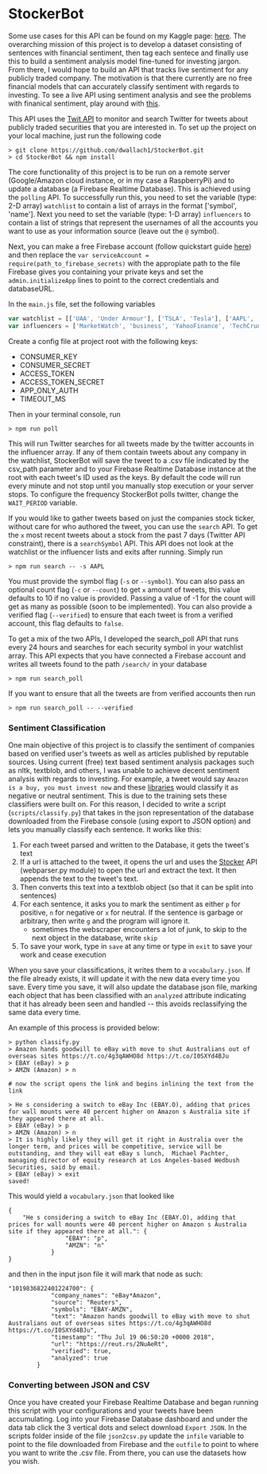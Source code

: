 # StockerBot

Some use cases for this API can be found on my Kaggle page: [here](https://www.kaggle.com/davidwallach/financial-tweets). The overarching mission of this project is to develop a dataset consisting of sentences with financial sentiment, then tag each sentece and finally use this to build a sentiment analysis model fine-tuned for investing jargon. From there, I would hope to build an API that tracks live sentiment for any publicly traded company. The motivation is that there currently are no free financial models that can accurately classify sentiment with regards to investing. To see a live API using sentiment analysis and see the problems with finanical sentiment, play around with [this](http://text-processing.com/demo/sentiment/).

This API uses the [Twit API](https://github.com/ttezel/twit) to monitor and search Twitter for tweets about publicly traded securities that you are interested in. To set up the project on your local machine, just run the following code

```
> git clone https://github.com/dwallach1/StockerBot.git
> cd StockerBot && npm install
```

The core functionality of this project is to be run on a remote server (Google/Amazon cloud instance, or in my case a RaspberryPi) and to update a database (a Firebase Realtime Database). This is achieved using the `polling` API. To successfully run this, you need to set the variable (type: 2-D array) `watchlist` to contain a list of arrays in the format ['symbol', 'name']. Next you need to set the variable (type: 1-D array) `influencers` to contain a list of strings that represent the usernames of all the accounts you want to use as your information source (leave out the `@` symbol). 

Next, you can make a free Firebase account (follow quickstart guide [here](https://github.com/firebase/quickstart-nodejs)) and then replace the `var serviceAccount = require(path_to_firebase_secrets)` with the appropiate path to the file Firebase gives you containing your private keys and set the `admin.initializeApp` lines to point to the correct credentials and databaseURL. 


In the `main.js` file, set the following variables 
```javascript
var watchlist = [['UAA', 'Under Armour'], ['TSLA', 'Tesla'], ['AAPL', 'Apple']];
var influencers = ['MarketWatch', 'business', 'YahooFinance', 'TechCrunch'];
```

Create a config file at project root with the following keys:
- CONSUMER_KEY
- CONSUMER_SECRET
- ACCESS_TOKEN
- ACCESS_TOKEN_SECRET
- APP_ONLY_AUTH
- TIMEOUT_MS

Then in your terminal console, run 

```
> npm run poll 
```

This will run Twitter searches for all tweets made by the twitter accounts in the influencer array. If any of them contain tweets about any company in the watchlist, StockerBot will save the tweet to a .csv file indicated by the csv_path parameter and to your Firebase Realtime Database instance at the root with each tweet's ID used as the keys. By default the code will run every minute and not stop until you manually stop execution or your server stops. To configure the frequency StockerBot polls twitter, change the `WAIT_PERIOD` variable. 


If you would like to gather tweets based on just the companies stock ticker, without care for who authored the tweet, you can use the `search` API. To get the `x` most recent tweets about a stock from the past 7 days (Twitter API constraint), there is a `searchSymbol` API. This API does not look at the watchlist or the influencer lists and exits after running. Simply run

```
> npm run search -- -s AAPL 
```

You must provide the symbol flag (`-s` or `--symbol`). You can also pass an optional count flag (`-c` or `--count`) to get `x` amount of tweets, this value defaults to 10 if no value is provided. Passing a value of -1 for the count will get as many as possible (soon to be implemented). You can also provide a verified flag (`--verified`) to ensure that each tweet is from a verified account, this flag defaults to `false`. 

To get a mix of the two APIs, I developed the search_poll API that runs every 24 hours and searches for each security symbol in your watchlist array. This API expects that you have connected a Firebase account and writes all tweets found to the path `/search/` in your database

```
> npm run search_poll
```
If you want to ensure that all the tweets are from verified accounts then run
```
> npm run search_poll -- --verified
```

### Sentiment Classification

One main objective of this project is to classify the sentiment of companies based on verified user's tweets as well as articles published by reputable sources. Using current (free) text based sentiment analysis packages such as nltk, textblob, and others, I was unable to achieve decent sentiment analysis with regards to investing. For example, a tweet would say `Amazon is a buy, you must invest now` and these [libraries](http://text-processing.com/demo/sentiment/) would classify it as negative or neutral sentiment. This is due to the training sets these classifiers were built on. For this reason, I decided to write a script (`scripts/classify.py`) that takes in the json representation of the database downloaded from the Firebase console (using export to JSON option) and lets you manually classify each sentence. It works like this:

1. For each tweet parsed and written to the Database, it gets the tweet's text
2. If a url is attached to the tweet, it opens the url and uses the [Stocker](https://github.com/dwallach1/Stocker) API (webparser.py module) to open the url and extract the text. It then appends the text to the tweet's text.
3. Then converts this text into a textblob object (so that it can be split into sentences)
4. For each sentence, it asks you to mark the sentiment as either `p` for positive, `n` for negative or `x` for neutral. If the sentence is garbage or arbitrary, then write `g` and the program will ignore it. 
	* sometimes the webscraper encounters a lot of junk, to skip to the next object in the database, write `skip`
5. To save your work, type in `save` at any time or type in `exit` to save your work and cease execution

When you save your classifications, it writes them to a `vocabulary.json`. If the file already exists, it will update it with the new data every time you save. Every time you save, it will also update the database json file, marking each object that has been classified with an `analyzed` attribute indicating that it has already been seen and handled -- this avoids reclassifying the same data every time. 

An example of this process is provided below:

```
> python classify.py
> Amazon hands goodwill to eBay with move to shut Australians out of overseas sites https://t.co/4g3qAWHO8d https://t.co/I0SXYd4BJu
> EBAY (eBay) > p 	 
> AMZN (Amazon) > n  

# now the script opens the link and begins inlining the text from the link

> He s considering a switch to eBay Inc (EBAY.O), adding that prices for wall mounts were 40 percent higher on Amazon s Australia site if they appeared there at all.
> EBAY (eBay) > p
> AMZN (Amazon) > n
> It is highly likely they will get it right in Australia over the longer term, and prices will be competitive, service will be outstanding, and they will eat eBay s lunch,  Michael Pachter, managing director of equity research at Los Angeles-based Wedbush Securities, said by email.
> EBAY (eBay) > exit
saved!
```
This would yield a `vocabulary.json` that looked like
```
{
	"He s considering a switch to eBay Inc (EBAY.O), adding that prices for wall mounts were 40 percent higher on Amazon s Australia site if they appeared there at all.": { 
				"EBAY": "p", 
				"AMZN": "n"
			}
}
```
and then in the input json file it will mark that node as such:
```
"1019836822401224700": {
            "company_names": "eBay*Amazon",
            "source": "Reuters",
            "symbols": "EBAY-AMZN",
            "text": "Amazon hands goodwill to eBay with move to shut Australians out of overseas sites https://t.co/4g3qAWHO8d https://t.co/I0SXYd4BJu",
            "timestamp": "Thu Jul 19 06:50:20 +0000 2018",
            "url": "https://reut.rs/2NuAeRt",
            "verified": true,
            "analyzed": true
        }
```

### Converting between JSON and CSV

Once you have created your Firebase Realtime Database and began running this script with your configurations and your tweets have been accumulating. Log into your Firebase Database dashboard and under the data tab click the 3 vertical dots and select download `Export JSON`. In the scripts folder inside of the file `json2csv.py` update the `infile` variable to point to the file downloaded from Firebase and the `outfile` to point to where you want to write the .csv file. From there, you can use the datasets how you wish. 
